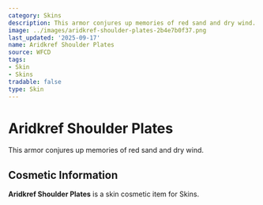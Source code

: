 ```yaml
---
category: Skins
description: This armor conjures up memories of red sand and dry wind.
image: ../images/aridkref-shoulder-plates-2b4e7b0f37.png
last_updated: '2025-09-17'
name: Aridkref Shoulder Plates
source: WFCD
tags:
- Skin
- Skins
tradable: false
type: Skin
---
```


# Aridkref Shoulder Plates

This armor conjures up memories of red sand and dry wind.

## Cosmetic Information

**Aridkref Shoulder Plates** is a skin cosmetic item for Skins.

